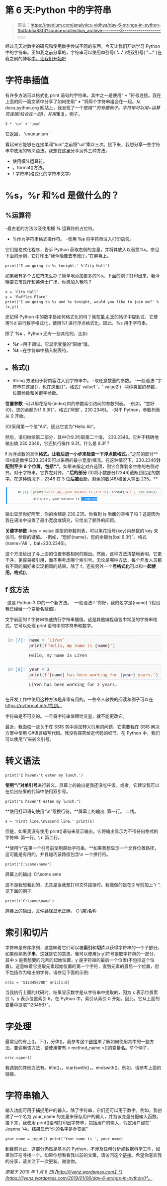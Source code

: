 # 第 6 天:Python 中的字符串

> 原文：<https://medium.com/analytics-vidhya/day-6-strings-in-python-fbd1ab5a83f3?source=collection_archive---------3----------------------->

经过几天对数字的研究和使用数字尝试不同的东西，今天让我们开始学习 Python 中的字符串。正如我之前分享的，字符串可以使用单引号( **'…'** )或双引号( **"…"** )在我之前的博客[中，让我们开始吧](https://liyenz.wordpress.com/2018/11/25/let-get-started-with-python/)

# 字符串插值

有许多方法可以格式化 print 语句的字符串。其中之一是使用“ **+** ”符号连接。我在上面的同一篇文章中分享了如何使用“ **+** ”将两个字符串组合在一起。从 docs.python.org 网站上，我发现了一个使用“*”的有趣例子。字符串可以用+运算符连接(粘合在一起)，并用*重复。例子，

```
3 * 'un' + 'ium'
```

它返回，
'unununium '

看起来它能够在连接单词“ium”之前将“un”乘以三次。接下来，我想分享一些字符串中使用的转义语法。我想在这里分享另外三种方法，

*   使用模%运算符。
*   。format()方法。
*   f 字符串(格式化的字符串文字)

# %s，%r 和%d 是做什么的？

## %运算符

-最古老的方法涉及使用模 **%** 运算符的占位符。
- %作为字符串格式操作符。
-使用 **%s** 将字符串注入打印语句。

它们是格式化程序，告诉 Python 获取右侧的变量，并将其放入以替换%s。参见下面的示例，它打印出“我今晚要去市政厅。”在屏幕上。

```
print('I am going to %s tonight.' %'City Hall')
```

如果我有多个占位符怎么办？简单地添加更多的%s。下面的例子打印出来，我今晚要去市政厅和莱佛士广场，你想加入我吗？

```
x = 'City Hall'
y = 'Raffles Place'
print('I am going to %s and %s tonight, would you like to join me?' %(x,y))
```

还记得 Python 中的数字是如何格式化的吗？我在[第 4 天](https://liyenz.wordpress.com/2018/12/02/day-4-numbers-in-python/)的帖子中提到过，它使用%d 进行数字格式化，使用%f 进行浮点格式化。因此，%s 用于字符串。

除了 **%s** ，Python 还有一些其他的，比如:
- **%r** =用于调试。它显示变量的“原始”值。
- **%t** =在字符串中插入制表符。

## 。格式()

- String 方法用于将内容注入到字符串中。
-取任意数量的参数。
-一般语法:“字符串在这里{}，也在这里{}”。格式(' value1 '，' value2')
-两种类型的参数，位置参数和关键字参数。

**位置参数**
-可以用花括号{index}内的参数索引访问的参数列表。
-例如，“您好{0}，您的余额为{1:9.3f}”。格式('阿里'，230.2346)。
-对于 Python，参数列表从 0 开始。

{0}采用第一个值“Ali”，因此它变为“Hello Ali”。

然后，语句继续第二部分，其中{1:9.3f}取第二个值，
230.2346。它并不精确地输出值 230.2346，它还执行操作 9.3f。什么是 9.3f？

**f** 为浮点数的具体**格式。让我后退一小步来检查一下浮点数格式。**。”之前的部分** (9)指定数字(230.2346)可以采用的最小宽度/填充。在这种情况下，230.2346**分配到至少 9 个位置，包括“.”**。如果未指定对齐选项，则它会靠剩余空格的右侧对齐。对于字符串，它靠左对齐。**.”后的部分** (3)将小数部分(2346)截断到给定的数字。在这种情况下，2346 在 3 位**后被**截断。剩余的数(46)被舍入输出 235。**

![](img/2e99e562bac6afd915370e979394ea27.png)

输出显示你好阿里，你的余额是 230.235。你看到 is 后面的空格了吗？这是因为我在语法中设置了最小宽度或填充，它给出了额外的间距。

**关键字参数**
-key = value 类型的参数列表，可以用花括号{key}内参数的 key 来访问。参数的键值。
-例如，“您好{name}，您的余额为{bal:9.3f}”。格式(name='Ali '，bal=230.2346)。

这个方法给出了与上面的位置参数相同的输出。然而，这种方法清楚地表明，它更干净，更容易被引用，而不用考虑哪个索引号。无论是哪种方法，每个开发人员都有不同的偏好来实现相同的结果。除了 f，还有另外一个**号格式化**可以和**一起使用。格式()**。

## f 弦方法

-这是 Python 3 中的一个新方法。
-一般语法:f '你好，我的名字是{name} '(假设我已经给一个变量名赋值)。

文字前面的 **f** 字符串快速执行字符串插值。这是其他编程语言中常见的字符串格式。它可以处理 print 语句中的字符串和数字。

![](img/3f3d8ec95ec05c6ad835d6e6dd932973.png)

在开发工作中使用这种方法是非常有用的。一些令人敬畏的阅读和例子可以在 https://pyformat.info/找到。

字符串是不可变的。一旦将字符串值赋给变量，就不能更改它。

最近，我面临一些关于在 SSIS 包中添加转义引用的问题，它需要我在 SSIS 解决方案中使用 C#语言编写代码。我没有探究给定代码的细节。在 Python 中，我们可以使用“\”来转义引号。

# 转义语法

```
print('I haven\'t eaten my lunch.')
```

**使用“\”对单引号**进行转义。屏幕上的输出是我还没吃午饭。或者，它建议我可以在给出结果的代码中使用双引号。

```
print("I haven't eaten my lunch.")
```

**使用打印语句使用“\n”写换行符。**屏幕上的输出:
第一行。
二线。

```
s = 'First line.\nSecond line.' print(s)
```

但是，如果我没有使用 print()语句来显示输出，它将输出显示为不带任何格式的字符串:
第一行。\ n 第二行。

**使用“r”在第一个引号前使用原始字符串。**如果我想显示一个文件位置路径，这可能是有用的，并且碰巧该路径包含\n 一个换行符。

```
print('C:\some\name')
```

屏幕上的输出:
C:\some
ame

这不是我想看到的，尤其是当我想打印文件路径时。我能做的是在引号前加上“r ”,见下面的例子:

```
print(r'C:\some\name')
```

屏幕上的输出，文件路径显示正确。
C:\某\名称

# 索引和切片

字符串是有序序列，这意味着它们可以被**索引**和**切片**以获得字符串的一个子部分。如果你熟悉**子串**，这就是它的意思。我可以使用[x:y]符号提取字符串的一部分，其中 x 是我想要的元素的起始位置，y 是字符串的最后一个位置(不包括这个位置)。这意味着它提取元素起始位置的第一个字符，直到元素的最后一个位置，但不包括作为输出的字符。请参见下面的示例:

```
nric = 'S12345678D' nric[1:8]
```

当我执行上面的代码时，结果显示数字是从字符串中提取的，因为 x 表示位置索引 1，y 表示位置索引 8。在 Python 中，索引从索引 0 开始。因此，它从上面的变量中提取“1234567”。

# 字处理

最常见的有上()，下()，分体()。我参考这个[链接](https://www.programiz.com/python-programming/methods/string)来了解如何使用其中的一些方法。要调用该方法，请使用带有.< method_name >()的变量名。举个例子，

```
nric.upper()
```

我遇到的其他方法有。title()，。startswith()，。endswith()。例如，请参考上面的链接。

# 字符串输入

输入功能可用于捕捉用户的输入。除了字符串，它们还可以用于数字。例如，我创建了一个名为 your_name 的变量来保存用户的输入，并为该变量分配输入函数。接下来，我使用 print()语句打印出字符串，包括用户的输入，假定用户键在' Joanne '中。结果显示“你的名字是乔安妮”

```
your_name = input() print('Your name is ', your_name)
```

到目前为止，这部分仍然是基本的 Python，不涉及任何分析或数据科学工作，如果你正在寻找一个。如果你想看看我以前的文章，请访问这个[链接](https://liyenz.wordpress.com/category/experience-sharing/python/)。希望你喜欢我的分享，请关注下一次更新。谢谢你。

*原载于 2019 年 1 月 6 日*[*【http://liyenz.wordpress.com】*](https://liyenz.wordpress.com/2019/01/06/day-6-strings-in-python/)*。*